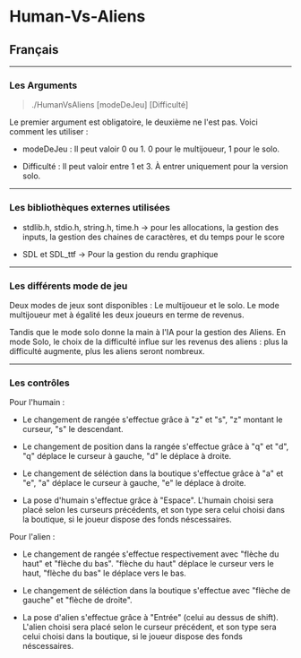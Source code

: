 # Human-Vs-Aliens

## Français

---

### Les Arguments

>./HumanVsAliens [modeDeJeu] [Difficulté]

Le premier argument est obligatoire, le deuxième ne l'est pas. Voici comment les utiliser :

- modeDeJeu : Il peut valoir 0 ou 1. 0 pour le multijoueur, 1 pour le solo.

- Difficulté : Il peut valoir entre 1 et 3. À entrer uniquement pour la version solo.

---

### Les bibliothèques externes utilisées

- stdlib.h, stdio.h, string.h, time.h
-> pour les allocations, la gestion des inputs, la gestion des chaines de caractères, et du temps pour le score

- SDL et SDL_ttf
-> Pour la gestion du rendu graphique

---

### Les différents mode de jeu

Deux modes de jeux sont disponibles : Le multijoueur et le solo.
Le mode multijoueur met à égalité les deux joueurs en terme de revenus.

Tandis que le mode solo donne la main à l'IA pour la gestion des Aliens.
En mode Solo, le choix de la difficulté influe sur les revenus des aliens : plus la difficulté augmente, plus les aliens seront nombreux.

---

### Les contrôles

Pour l'humain :

- Le changement de rangée s'effectue grâce à "z" et "s", "z" montant le curseur, "s" le descendant.

- Le changement de position dans la rangée s'effectue grâce à "q" et "d", "q" déplace le curseur à gauche, "d" le déplace à droite.

- Le changement de séléction dans la boutique s'effectue grâce à "a" et "e", "a" déplace le curseur à gauche, "e" le déplace à droite.

- La pose d'humain s'effectue grâce à "Espace". L'humain choisi sera placé selon les curseurs précédents, et son type sera celui choisi dans la boutique, si le joueur dispose des fonds néscessaires.

Pour l'alien :

- Le changement de rangée s'effectue respectivement avec "flèche du haut" et "flèche du bas". "flèche du haut" déplace le curseur vers le haut, "flèche du bas" le déplace vers le bas.

- Le changement de séléction dans la boutique s'effectue avec "flèche de gauche" et "flèche de droite".

- La pose d'alien s'effectue grâce à "Entrée" (celui au dessus de shift). L'alien choisi sera placé selon le curseur précédent, et son type sera celui choisi dans la boutique, si le joueur dispose des fonds néscessaires.
